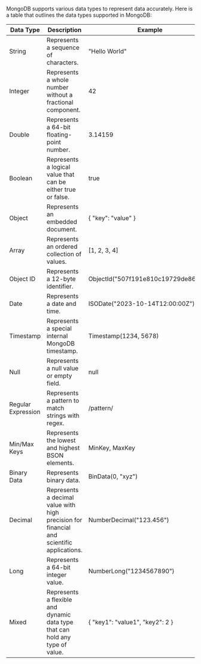 MongoDB supports various data types to represent data accurately. Here is a table that outlines the data types supported in MongoDB:

| Data Type        | Description                                                                                                                | Example                        |
|------------------|----------------------------------------------------------------------------------------------------------------------------|--------------------------------|
| String           | Represents a sequence of characters.                                                                                      | "Hello World"                  |
| Integer          | Represents a whole number without a fractional component.                                                                 | 42                             |
| Double           | Represents a 64-bit floating-point number.                                                                                | 3.14159                        |
| Boolean          | Represents a logical value that can be either true or false.                                                              | true                           |
| Object           | Represents an embedded document.                                                                                          | { "key": "value" }             |
| Array            | Represents an ordered collection of values.                                                                               | [1, 2, 3, 4]                   |
| Object ID        | Represents a 12-byte identifier.                                                                                          | ObjectId("507f191e810c19729de860ea") |
| Date             | Represents a date and time.                                                                                               | ISODate("2023-10-14T12:00:00Z") |
| Timestamp        | Represents a special internal MongoDB timestamp.                                                                          | Timestamp(1234, 5678)          |
| Null             | Represents a null value or empty field.                                                                                   | null                           |
| Regular Expression | Represents a pattern to match strings with regex.                                                                         | /pattern/                      |
| Min/Max Keys     | Represents the lowest and highest BSON elements.                                                                          | MinKey, MaxKey                 |
| Binary Data      | Represents binary data.                                                                                                   | BinData(0, "xyz")              |
| Decimal          | Represents a decimal value with high precision for financial and scientific applications.                                 | NumberDecimal("123.456")       |
| Long             | Represents a 64-bit integer value.                                                                                        | NumberLong("1234567890")       |
| Mixed            | Represents a flexible and dynamic data type that can hold any type of value.                                              | { "key1": "value1", "key2": 2 }|

